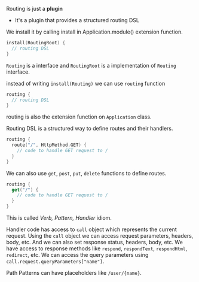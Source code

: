 Routing is just a **plugin**

- It's a plugin that provides a structured routing DSL

We install it by calling install in Application.module() extension function.

```kotlin
install(RoutingRoot) {
  // routing DSL  
}
```

`Routing` is a interface and `RoutingRoot` is a implementation of `Routing` interface.

instead of writing `install(Routing)` we can use `routing` function

```kotlin
routing {
  // routing DSL
}
```
routing is also the extension function on `Application` class.

Routing DSL is a structured way to define routes and their handlers.

```kotlin
routing {
  route("/", HttpMethod.GET) {
    // code to handle GET request to /
  }
}
```

We can also use `get`, `post`, `put`, `delete` functions to define routes.

```kotlin
routing {
  get("/") {
    // code to handle GET request to /
  }
}
```

This is called _Verb, Pattern, Handler_ idiom.

Handler code has access to `call` object which represents the current request.
Using the `call` object we can access request parameters, headers, body, etc.
And we can also set response status, headers, body, etc.
We have access to response methods like `respond`, `respondText`, `respondHtml`, `redirect`, etc.
We can access the query parameters using `call.request.queryParameters["name"]`.

Path Patterns can have placeholders like `/user/{name}`.
